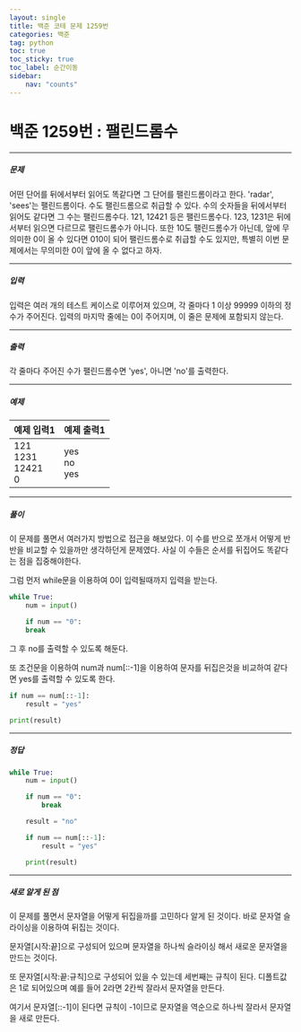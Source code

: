 ```yaml
---
layout: single
title: 백준 코테 문제 1259번 
categories: 백준
tag: python
toc: true
toc_sticky: true
toc_label: 순간이동
sidebar:
    nav: "counts"
---
```


# 백준 1259번 : 팰린드롬수

- - -
##### 문제
어떤 단어를 뒤에서부터 읽어도 똑같다면 그 단어를 팰린드롬이라고 한다. 'radar', 'sees'는 팰린드롬이다.
수도 팰린드롬으로 취급할 수 있다. 수의 숫자들을 뒤에서부터 읽어도 같다면 그 수는 팰린드롬수다. 121, 12421 등은 팰린드롬수다. 123, 1231은 뒤에서부터 읽으면 다르므로 팰린드롬수가 아니다. 또한 10도 팰린드롬수가 아닌데, 앞에 무의미한 0이 올 수 있다면 010이 되어 팰린드롬수로 취급할 수도 있지만, 특별히 이번 문제에서는 무의미한 0이 앞에 올 수 없다고 하자.
- - -
##### 입력
입력은 여러 개의 테스트 케이스로 이루어져 있으며, 각 줄마다 1 이상 99999 이하의 정수가 주어진다. 입력의 마지막 줄에는 0이 주어지며, 이 줄은 문제에 포함되지 않는다.
- - -
##### 출력
각 줄마다 주어진 수가 팰린드롬수면 'yes', 아니면 'no'를 출력한다.
- - -
##### 예제

| 예제 입력1                    | 예제 출력1           |
|---------------------------|------------------|
| 121<br>1231<br>12421<br>0 | yes<br>no<br>yes |

- - -
##### 풀이

이 문제를 풀면서 여러가지 방법으로 접근을 해보았다. 이 수를 반으로 쪼개서 어떻게 반반을 비교할 수 있을까만 생각하던게 문제였다. 사실 이 수들은 순서를 뒤집어도 똑같다는 점을 집중해야한다.

그럼 먼저 while문을 이용하여 0이 입력될때까지 입력을 받는다.
```python
while True:
    num = input()

	if num == "0":
    break
```

그 후 no를 출력할 수 있도록 해둔다.

또 조건문을 이용하여 num과 num[::-1]을 이용하여 문자를 뒤집은것을 비교하여 같다면 yes를 출력할 수 있도록 한다.

```python
if num == num[::-1]:
    result = "yes"

print(result)
```

- - -
##### 정답
```python
while True:
    num = input()

    if num == "0":
        break

    result = "no"

    if num == num[::-1]:
        result = "yes"

    print(result)
```
- - -
##### 새로 알게 된 점

이 문제를 풀면서 문자열을 어떻게 뒤집을까를 고민하다 알게 된 것이다.
바로 문자열 슬라이싱을 이용하여 뒤집는 것이다.

문자열[시작:끝]으로 구성되어 있으며 문자열을 하나씩 슬라이싱 해서 새로운 문자열을 만드는 것이다.

또 문자열[시작:끝:규칙]으로 구성되어 있을 수 있는데 세번째는 규칙이 된다. 디폴트값은 1로 되어있으며 예를 들어 2라면 2칸씩 잘라서 문자열을 만든다. 

여기서 문자열[::-1]이 된다면 규칙이 -1이므로 문자열을 역순으로 하나씩 잘라서 문자열을 새로 만든다.
